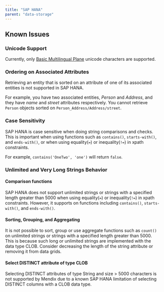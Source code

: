 ```yaml
---
title: "SAP HANA"
parent: "data-storage"
---
```


## Known Issues

### Unicode Support

Currently, only [Basic Multilingual Plane](https://en.wikipedia.org/wiki/Plane_(Unicode)#Basic_Multilingual_Plane) unicode characters are supported.

### Ordering on Associated Attributes

Retrieving an entity that is sorted on an attribute of one of its associated entities is not supported in SAP HANA.

For example, you have two associated entities, *Person* and *Address*, and they have *name* and *street* attributes respectively. You cannot retrieve `Person` objects sorted on `Person_Address/Address/street`. 

### Case Sensitivity

SAP HANA is case sensitive when doing string comparisons and checks. This is important when using functions such as `contains()`, `starts-with()`, and `ends-with()`, or when using equality(`=`) or inequality(`!=`) in xpath constraints.

For example, `contains('OneTwo', 'one')` will return `false`.

### Unlimited and Very Long Strings Behavior

#### Comparison functions

 SAP HANA does not support unlimited strings or strings with a specified length greater than 5000 when using equality(`=`) or inequality(`!=`) in xpath constraints. However, it supports on functions including `contains()`, `starts-with()`, and `ends-with()`.

 #### Sorting, Grouping, and Aggregating

 It is not possible to sort, group or use aggregate functions such as `count()` on unlimited strings or strings with a specified length greater than 5000\. This is because such long or unlimited strings are implemented with the data type CLOB. Consider decreasing the length of the string attribute or removing it from data grids.  

 #### Select DISTINCT attribute of type CLOB

 Selecting DISTINCT attributes of type String and size > 5000 characters is not supported by Mendix due to a known SAP HANA limitation of selecting DISTINCT columns with a CLOB data type.